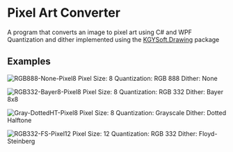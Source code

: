 # Pixel Art Converter
A program that converts an image to pixel art using C# and WPF
Quantization and dither implemented using the [KGYSoft.Drawing](https://github.com/koszeggy/KGySoft.Drawing) package

## Examples
![RGB888-None-Pixel8](https://github.com/user-attachments/assets/950ca590-6708-4a69-a555-3f3bb3d356eb)
Pixel Size: 8
Quantization: RGB 888
Dither: None

![RGB332-Bayer8-Pixel8](https://github.com/user-attachments/assets/1c2a8ef3-1c92-447b-a723-073a7e75a9d4)
Pixel Size: 8
Quantization: RGB 332
Dither: Bayer 8x8

![Gray-DottedHT-Pixel8](https://github.com/user-attachments/assets/ec6822cc-c157-4e20-b0f7-879e1b83f0cd)
Pixel Size: 8
Quantization: Grayscale
Dither: Dotted Halftone

![RGB332-FS-Pixel12](https://github.com/user-attachments/assets/4c03df70-62cf-4d0b-b9dc-d31c311447e4)
Pixel Size: 12
Quantization: RGB 332
Dither: Floyd-Steinberg

